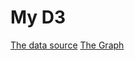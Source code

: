 # My D3
[The data source](https://raw.githubusercontent.com/YiGinger/Myd3/master/ChinaExp.csv)
[The Graph](http://yiginger.github.io/Myd3/)
